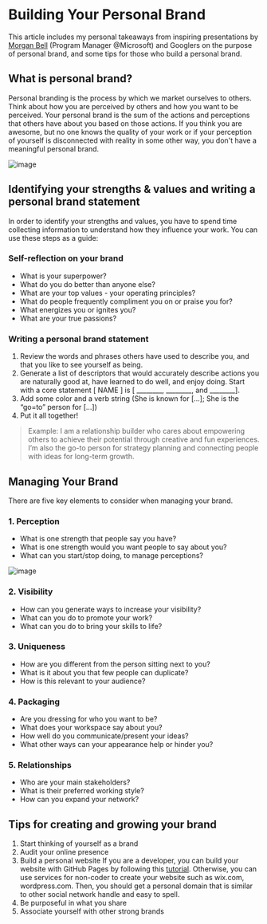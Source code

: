 # Building Your Personal Brand

This article includes my personal takeaways from inspiring presentations by [Morgan Bell](https://www.instagram.com/livelovegeek/) (Program Manager @Microsoft) and Googlers on the purpose of personal brand, and some tips for those who build a personal brand.

## What is personal brand?

Personal branding is the process by which we market ourselves to others. Think about how you are perceived by others and how you want to be perceived. Your personal brand is the sum of the actions and perceptions that others have about you based on those actions. If you think you are awesome, but no one knows the quality of your work or if your perception of yourself is disconnected with reality in some other way, you don't have a meaningful personal brand.

![image](https://user-images.githubusercontent.com/23649434/109392499-ab6f8a80-795f-11eb-9ee2-d547851d6eb2.png)

## Identifying your strengths & values and writing a personal brand statement

In order to identify your strengths and values, you have to spend time collecting information to understand how they influence your work. You can use these steps as a guide:

### Self-reflection on your brand
<ul>
    <li>What is your superpower?</li>
    <li>What do you do better than anyone else?</li>
    <li>What are your top values - your operating principles?</li>
    <li>What do people frequently compliment you on or praise you for?</li>
    <li>What energizes you or ignites you?</li>
    <li>What are your true passions?</li>
</ul>

### Writing a personal brand statement
<ol>
    <li>Review the words and phrases others have used to describe you, and that you like to see yourself as being.</li>
    <li>Generate a list of descriptors that would accurately describe actions you are naturally good at, have learned to do well, and enjoy doing. Start with a core statement [ NAME ] is [ ________, ________, and ________]. 
    </li>
    <li>Add some color and a verb string (She is known for […]; She is the “go=to” person for [...])</li>
    <li>Put it all together!</li>
</ol>

> Example: I am a relationship builder who cares about
empowering others to achieve their potential
through creative and fun experiences. I’m also the
go-to person for strategy planning and connecting
people with ideas for long-term growth.

## Managing Your Brand

There are five key elements to consider when managing your brand.

### 1. Perception
<ul>
    <li>What is one strength that people say you have?</li>
    <li>What is one strength would you want people to say about you?</li>
    <li>What can you start/stop doing, to manage perceptions?</li>
</ul>

![image](https://user-images.githubusercontent.com/23649434/109395051-ac0f1d80-796d-11eb-8aff-8bb7894c59b5.png)

### 2. Visibility
<ul>
    <li>How can you generate ways to increase your visibility?</li>
    <li>What can you do to promote your work?</li>
    <li>What can you do to bring your skills to life?</li>
</ul>

### 3. Uniqueness
<ul>
    <li>How are you different from the person sitting next to you?</li>
    <li>What is it about you that few people can duplicate?</li>
    <li>How is this relevant to your audience?</li>
</ul>

### 4. Packaging
<ul>
    <li>Are you dressing for who you want to be?</li>
    <li>What does your workspace say about you?</li>
    <li>How well do you communicate/present your ideas? </li>
    <li>What other ways can your appearance help or hinder you?</li>
</ul>

### 5. Relationships
<ul>
    <li>Who are your main stakeholders?</li>
    <li>What is their preferred working style? </li>
    <li>How can you expand your network?</li>
</ul>

## Tips for creating and growing your brand
 
 1. Start thinking of yourself as a brand <br>
 2. Audit your online presence <br>
 3. Build a personal website 
 If you are a developer, you can build your website with GitHub Pages by following this [tutorial](https://cshandbook.hoduchieu.tech/GitHandbook/GitHubPages.html). Otherwise, you can use services for non-coder to create your website such as wix.com, wordpress.com. Then, you should get a personal domain that is similar to other social network handle and easy to spell. <br>
 4. Be purposeful in what you share <br>
 5. Associate yourself with other strong brands
